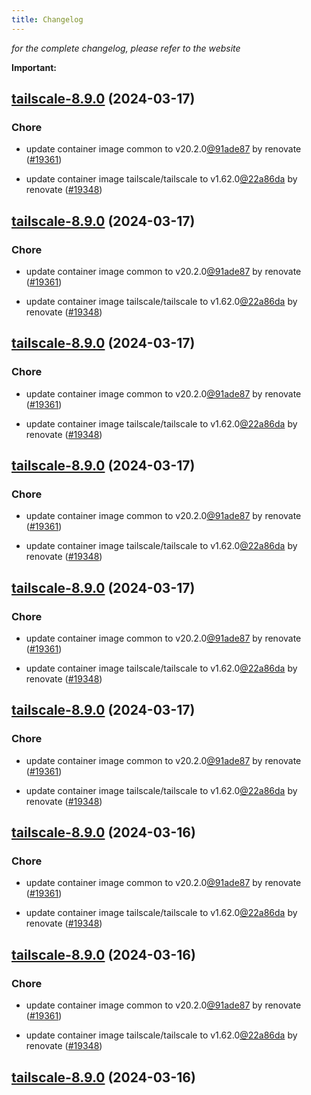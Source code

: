 ```yaml
---
title: Changelog
---
```



*for the complete changelog, please refer to the website*

**Important:**


## [tailscale-8.9.0](https://github.com/truecharts/charts/compare/tailscale-8.7.0...tailscale-8.9.0) (2024-03-17)

### Chore



- update container image common to v20.2.0[@91ade87](https://github.com/91ade87) by renovate ([#19361](https://github.com/truecharts/charts/issues/19361))

- update container image tailscale/tailscale to v1.62.0[@22a86da](https://github.com/22a86da) by renovate ([#19348](https://github.com/truecharts/charts/issues/19348))


## [tailscale-8.9.0](https://github.com/truecharts/charts/compare/tailscale-8.7.0...tailscale-8.9.0) (2024-03-17)

### Chore



- update container image common to v20.2.0[@91ade87](https://github.com/91ade87) by renovate ([#19361](https://github.com/truecharts/charts/issues/19361))

- update container image tailscale/tailscale to v1.62.0[@22a86da](https://github.com/22a86da) by renovate ([#19348](https://github.com/truecharts/charts/issues/19348))


## [tailscale-8.9.0](https://github.com/truecharts/charts/compare/tailscale-8.7.0...tailscale-8.9.0) (2024-03-17)

### Chore



- update container image common to v20.2.0[@91ade87](https://github.com/91ade87) by renovate ([#19361](https://github.com/truecharts/charts/issues/19361))

- update container image tailscale/tailscale to v1.62.0[@22a86da](https://github.com/22a86da) by renovate ([#19348](https://github.com/truecharts/charts/issues/19348))


## [tailscale-8.9.0](https://github.com/truecharts/charts/compare/tailscale-8.7.0...tailscale-8.9.0) (2024-03-17)

### Chore



- update container image common to v20.2.0[@91ade87](https://github.com/91ade87) by renovate ([#19361](https://github.com/truecharts/charts/issues/19361))

- update container image tailscale/tailscale to v1.62.0[@22a86da](https://github.com/22a86da) by renovate ([#19348](https://github.com/truecharts/charts/issues/19348))


## [tailscale-8.9.0](https://github.com/truecharts/charts/compare/tailscale-8.7.0...tailscale-8.9.0) (2024-03-17)

### Chore



- update container image common to v20.2.0[@91ade87](https://github.com/91ade87) by renovate ([#19361](https://github.com/truecharts/charts/issues/19361))

- update container image tailscale/tailscale to v1.62.0[@22a86da](https://github.com/22a86da) by renovate ([#19348](https://github.com/truecharts/charts/issues/19348))


## [tailscale-8.9.0](https://github.com/truecharts/charts/compare/tailscale-8.7.0...tailscale-8.9.0) (2024-03-17)

### Chore



- update container image common to v20.2.0[@91ade87](https://github.com/91ade87) by renovate ([#19361](https://github.com/truecharts/charts/issues/19361))

- update container image tailscale/tailscale to v1.62.0[@22a86da](https://github.com/22a86da) by renovate ([#19348](https://github.com/truecharts/charts/issues/19348))


## [tailscale-8.9.0](https://github.com/truecharts/charts/compare/tailscale-8.7.0...tailscale-8.9.0) (2024-03-16)

### Chore



- update container image common to v20.2.0[@91ade87](https://github.com/91ade87) by renovate ([#19361](https://github.com/truecharts/charts/issues/19361))

- update container image tailscale/tailscale to v1.62.0[@22a86da](https://github.com/22a86da) by renovate ([#19348](https://github.com/truecharts/charts/issues/19348))


## [tailscale-8.9.0](https://github.com/truecharts/charts/compare/tailscale-8.7.0...tailscale-8.9.0) (2024-03-16)

### Chore



- update container image common to v20.2.0[@91ade87](https://github.com/91ade87) by renovate ([#19361](https://github.com/truecharts/charts/issues/19361))

- update container image tailscale/tailscale to v1.62.0[@22a86da](https://github.com/22a86da) by renovate ([#19348](https://github.com/truecharts/charts/issues/19348))


## [tailscale-8.9.0](https://github.com/truecharts/charts/compare/tailscale-8.7.0...tailscale-8.9.0) (2024-03-16)
